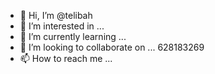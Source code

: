 - 👋 Hi, I’m @telibah
- 👀 I’m interested in ...
- 🌱 I’m currently learning ...
- 💞️ I’m looking to collaborate on ... 628183269
- 📫 How to reach me ...

<!---
telibah/telibah is a ✨ special ✨ repository because its `README.md` (this file) appears on your GitHub profile.
You can click the Preview link to take a look at your changes.
--->
